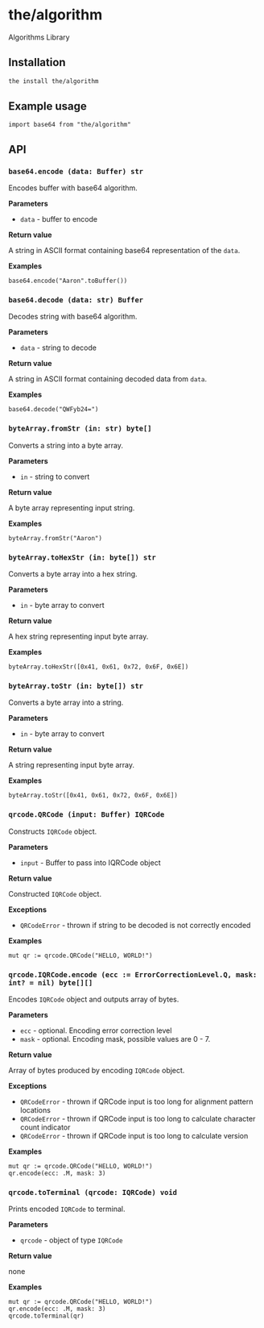 # the/algorithm
Algorithms Library

## Installation

```bash
the install the/algorithm
```

## Example usage

```the
import base64 from "the/algorithm"
```

## API

### `base64.encode (data: Buffer) str`
Encodes buffer with base64 algorithm.

**Parameters**

- `data` - buffer to encode

**Return value**

A string in ASCII format containing base64 representation of the `data`.

**Examples**

```the
base64.encode("Aaron".toBuffer())
```

### `base64.decode (data: str) Buffer`
Decodes string with base64 algorithm.

**Parameters**

- `data` - string to decode

**Return value**

A string in ASCII format containing decoded data from `data`.

**Examples**

```the
base64.decode("QWFyb24=")
```

### `byteArray.fromStr (in: str) byte[]`
Converts a string into a byte array.

**Parameters**

- `in` - string to convert

**Return value**

A byte array representing input string.

**Examples**

```the
byteArray.fromStr("Aaron")
```

### `byteArray.toHexStr (in: byte[]) str`
Converts a byte array into a hex string.

**Parameters**

- `in` - byte array to convert

**Return value**

A hex string representing input byte array.

**Examples**

```the
byteArray.toHexStr([0x41, 0x61, 0x72, 0x6F, 0x6E])
```

### `byteArray.toStr (in: byte[]) str`
Converts a byte array into a string.

**Parameters**

- `in` - byte array to convert

**Return value**

A string representing input byte array.

**Examples**

```the
byteArray.toStr([0x41, 0x61, 0x72, 0x6F, 0x6E])
```

### `qrcode.QRCode (input: Buffer) IQRCode`
Constructs `IQRCode` object.

**Parameters**

- `input` - Buffer to pass into IQRCode object

**Return value**

Constructed `IQRCode` object.

**Exceptions**

- `QRCodeError` - thrown if string to be decoded is not correctly encoded

**Examples**

```the
mut qr := qrcode.QRCode("HELLO, WORLD!")
```

### `qrcode.IQRCode.encode (ecc := ErrorCorrectionLevel.Q, mask: int? = nil) byte[][]`
Encodes `IQRCode` object and outputs array of bytes.

**Parameters**

- `ecc` - optional. Encoding error correction level
- `mask` - optional. Encoding mask, possible values are 0 - 7.

**Return value**

Array of bytes produced by encoding `IQRCode` object.

**Exceptions**

- `QRCodeError` - thrown if QRCode input is too long for alignment pattern locations
- `QRCodeError` - thrown if QRCode input is too long to calculate character count indicator
- `QRCodeError` - thrown if QRCode input is too long to calculate version

**Examples**

```the
mut qr := qrcode.QRCode("HELLO, WORLD!")
qr.encode(ecc: .M, mask: 3)
```

### `qrcode.toTerminal (qrcode: IQRCode) void`
Prints encoded `IQRCode` to terminal.

**Parameters**

- `qrcode` - object of type `IQRCode`

**Return value**

none

**Examples**

```the
mut qr := qrcode.QRCode("HELLO, WORLD!")
qr.encode(ecc: .M, mask: 3)
qrcode.toTerminal(qr)
```
